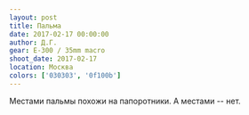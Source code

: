 ```yaml
---
layout: post
title: Пальма
date: 2017-02-17 00:00:00
author: Д.Г.
gear: E-300 / 35mm macro
shoot_date: 2017-02-17
location: Москва
colors: ['030303', '0f100b']
---
```


Местами пальмы похожи на папоротники. А местами -- нет.
